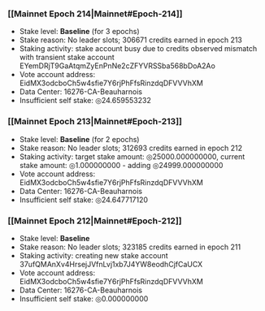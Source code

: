 ### [[Mainnet Epoch 214|Mainnet#Epoch-214]]
* Stake level: **Baseline** (for 3 epochs)
* Stake reason: No leader slots; 306671 credits earned in epoch 213
* Staking activity: stake account busy due to credits observed mismatch with transient stake account EYemDRjT9GaAtqmZyEnPnNe2cZFYVRSSba568bDoA2Ao
* Vote account address: EidMX3odcboCh5w4sfie7Y6rjPhFfsRinzdqDFVVVhXM
* Data Center: 16276-CA-Beauharnois
* Insufficient self stake: ◎24.659553232
### [[Mainnet Epoch 213|Mainnet#Epoch-213]]
* Stake level: **Baseline** (for 2 epochs)
* Stake reason: No leader slots; 312693 credits earned in epoch 212
* Staking activity: target stake amount: ◎25000.000000000, current stake amount: ◎1.000000000 - adding ◎24999.000000000
* Vote account address: EidMX3odcboCh5w4sfie7Y6rjPhFfsRinzdqDFVVVhXM
* Data Center: 16276-CA-Beauharnois
* Insufficient self stake: ◎24.647717120
### [[Mainnet Epoch 212|Mainnet#Epoch-212]]
* Stake level: **Baseline**
* Stake reason: No leader slots; 323185 credits earned in epoch 211
* Staking activity: creating new stake account 37ufQMAnXv4HrsejJVfnLvj1xb7J4YW8eodhCjfCaUCX
* Vote account address: EidMX3odcboCh5w4sfie7Y6rjPhFfsRinzdqDFVVVhXM
* Data Center: 16276-CA-Beauharnois
* Insufficient self stake: ◎0.000000000